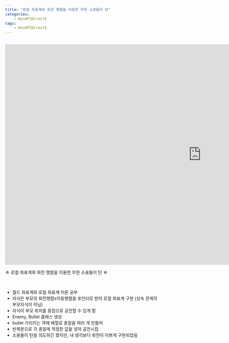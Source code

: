 ```yaml
---
title: "로컬 좌표계와 회전 행렬을 이용한 무한 소용돌이 탄"
categories:
    - WinAPIDirectX
tags:
    - WinAPIDirectX
---
```


<br>

<iframe width="1280" height="720" src="https://www.youtube.com/embed/96I5VHXlo0I" title="YouTube video player" frameborder="0" allow="accelerometer; autoplay; clipboard-write; encrypted-media; gyroscope; picture-in-picture" allowfullscreen></iframe>

<br>

☆ 로컬 좌표계와 회전 행렬을 이용한 무한 소용돌이 탄 ☆

<br>

- 월드 좌표계와 로컬 좌표계 이론 공부
- 자식은 부모의 회전행렬x이동행렬을 포인터로 받아 로컬 좌표계 구현 (상속 관계의 부모자식이 아님)
- 자식이 부모 위치를 중점으로 공전할 수 있게 함
- Enemy, Bullet 클래스 생성
- bullet 가리키는 객체 배열로 총알을 여러 개 만들어
- 반복문으로 각 총알에 적정한 값을 넣어 공전시킴
- 소용돌이 탄을 의도하긴 했지만, 내 생각보다 회전이 이쁘게 구현되었음

